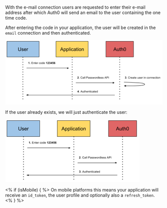 With the e-mail connection users are requested to enter their e-mail address after which Auth0 will send an email to the user containing the one time code. 

After entering the code in your application, the user will be created in the `email` connection and then authenticated. 

![](/media/articles/connections/passwordless/passwordless-create-user-flow.png)

If the user already exists, we will just authenticate the user:

![](/media/articles/connections/passwordless/passwordless-authenticated-flow.png)

<% if (isMobile) { %> 
On mobile platforms this means your application will receive an `id_token`, the user profile and optionally also a `refresh_token`.
<% } %>